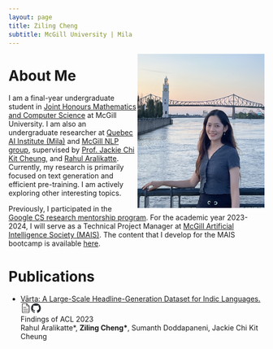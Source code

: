 ```yaml
---
layout: page
title: Ziling Cheng
subtitle: McGill University | Mila
---
```


<img src="assets/img/zcheng.png" style="float: right;" alt="" width="250" class="center"/>

# About Me
I am a final-year undergraduate student in [Joint Honours Mathematics and Computer Science](https://www.mcgill.ca/mathstat/undergraduate/programs/b-sc/joint-honours-mathematics-and-computer-science-b-sc) at McGill University. I am also an undergraduate researcher at [Quebec AI Institute (Mila)](https://mila.quebec/en/) and [McGill NLP group](https://mcgill-nlp.github.io/), supervised by [Prof. Jackie Chi Kit Cheung](https://www.cs.mcgill.ca/~jcheung/), and [Rahul Aralikatte](http://www.rahular.com/). Currently, my research is primarily focused on text generation and efficient pre-training. I am actively exploring other interesting topics. 


Previously, I participated in the [Google CS research mentorship program](https://research.google/outreach/csrmp/). For the academic year 2023-2024, I will serve as a Technical Project Manager at [McGill Artificial Intelligence Society (MAIS)](https://mcgillai.com/). The content that I develop for the MAIS bootcamp is available [here](https://ziling-cheng.github.io/mais202).

# Publications
- [Vārta: A Large-Scale Headline-Generation Dataset for Indic Languages. <a href="https://arxiv.org/abs/2305.05858"><img src="assets/img/page.png" alt="" width="20"/></a><a href="https://github.com/rahular/varta"><img src="assets/img/github-mark.png" alt="" width="20"/></a>](https://ziling-cheng.github.io/2023-06-10-New-Paper!-V%C4%81rta-A-Large-Scale-Headline-Generation-Dataset-for-Indic-Languages/) <br> Findings of ACL 2023 <br>
  Rahul Aralikatte\*, **Ziling Cheng\***, Sumanth Doddapaneni, Jackie Chi Kit Cheung
